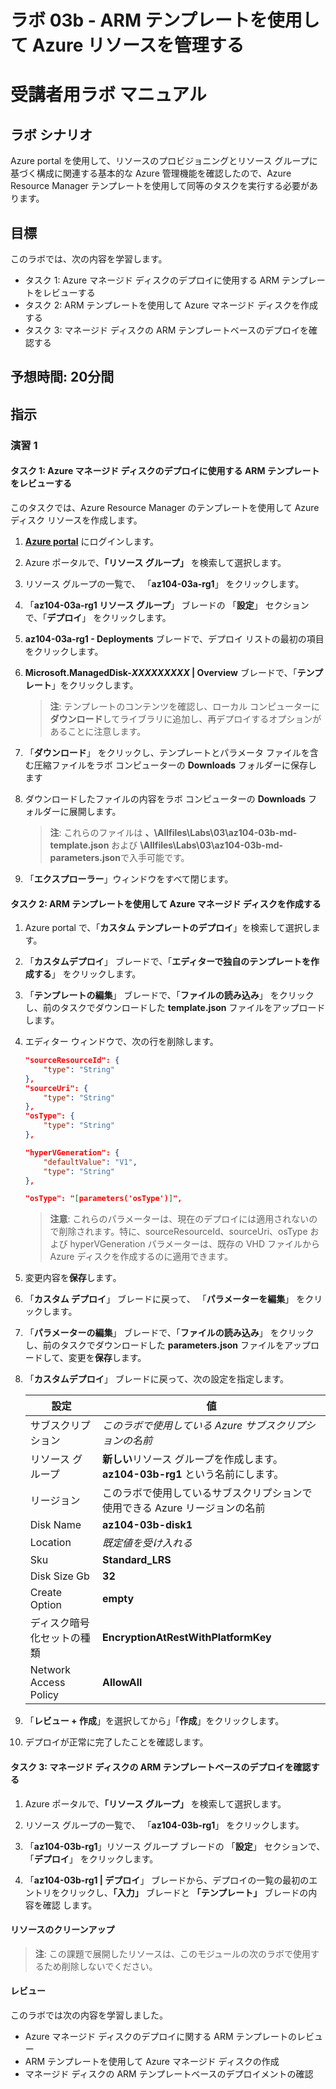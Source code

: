 ﻿---
lab:
    title: '03b - ARM テンプレートを使用して Azure リソースを管理する'
    module: 'モジュール 03 - Azure 管理'
---

# ラボ 03b - ARM テンプレートを使用して Azure リソースを管理する
# 受講者用ラボ マニュアル

## ラボ シナリオ
Azure portal を使用して、リソースのプロビジョニングとリソース グループに基づく構成に関連する基本的な Azure 管理機能を確認したので、Azure Resource Manager テンプレートを使用して同等のタスクを実行する必要があります。

## 目標

このラボでは、次の内容を学習します。

+ タスク 1: Azure マネージド ディスクのデプロイに使用する ARM テンプレートをレビューする
+ タスク 2: ARM テンプレートを使用して Azure マネージド ディスクを作成する 
+ タスク 3: マネージド ディスクの ARM テンプレートベースのデプロイを確認する

## 予想時間: 20分間

## 指示

### 演習 1

#### タスク 1: Azure マネージド ディスクのデプロイに使用する ARM テンプレートをレビューする

このタスクでは、Azure Resource Manager のテンプレートを使用して Azure ディスク リソースを作成します。

1. [**Azure portal**](https://portal.azure.com) にログインします。

1. Azure ポータルで、**「リソース グループ」** を検索して選択します。  

1. リソース グループの一覧で、 「**az104-03a-rg1**」 をクリックします。 

1. 「**az104-03a-rg1 リソース グループ**」 ブレードの 「**設定**」 セクションで、「**デプロイ**」 をクリックします。     

1. **az104-03a-rg1 - Deployments** ブレードで、デプロイ リストの最初の項目をクリックします。

1. **Microsoft.ManagedDisk-*XXXXXXXXX* \| Overview** ブレードで、「**テンプレート**」をクリックします。 

    >**注**: テンプレートのコンテンツを確認し、ローカル コンピューターに**ダウンロード**してライブラリに追加し、再デプロイするオプションがあることに注意します。

1. 「**ダウンロード**」 をクリックし、テンプレートとパラメータ ファイルを含む圧縮ファイルをラボ コンピューターの **Downloads** フォルダーに保存します 

1. ダウンロードしたファイルの内容をラボ コンピューターの **Downloads** フォルダーに展開します。 

    >**注**: これらのファイルは **、\\Allfiles\\Labs\\03\\az104-03b-md-template.json** および **\\Allfiles\\Labs\\03\\az104-03b-md-parameters.json**で入手可能です。

1. 「**エクスプローラー**」ウィンドウをすべて閉じます。

#### タスク 2: ARM テンプレートを使用して Azure マネージド ディスクを作成する 

1. Azure portal で、「**カスタム テンプレートのデプロイ**」を検索して選択します。 

1. 「**カスタムデプロイ**」 ブレードで、「**エディターで独自のテンプレートを作成する**」 をクリックします。

1. 「**テンプレートの編集**」 ブレードで、「**ファイルの読み込み**」 をクリックし、前のタスクでダウンロードした **template.json** ファイルをアップロードします。   

1. エディター ウィンドウで、次の行を削除します。

   ```json
   "sourceResourceId": {
       "type": "String"
   },
   "sourceUri": {
       "type": "String"
   },
   "osType": {
       "type": "String"
   },
   ```

   ```json
   "hyperVGeneration": {
       "defaultValue": "V1",
       "type": "String"
   },      
   ```

   ```json
   "osType": "[parameters('osType')]",
   ```

    >**注意**: これらのパラメーターは、現在のデプロイには適用されないので削除されます。特に、sourceResourceId、sourceUri、osType および hyperVGeneration パラメーターは、既存の VHD ファイルから Azure ディスクを作成するのに適用できます。

1. 変更内容を**保存**します｡

1. 「**カスタム デプロイ**」 ブレードに戻って、 「**パラメーターを編集**」 をクリックします。

1. 「**パラメーターの編集**」 ブレードで、「**ファイルの読み込み**」 をクリックし、前のタスクでダウンロードした **parameters.json** ファイルをアップロードして、変更を**保存**します。   

1. 「**カスタムデプロイ**」 ブレードに戻って、次の設定を指定します。

    | 設定 | 値 |
    | --- |--- |
    | サブスクリプション | *このラボで使用している Azure サブスクリプションの名前* |
    | リソース グループ | **新しい**リソース グループを作成します。 **az104-03b-rg1** という名前にします。 |
    | リージョン | このラボで使用しているサブスクリプションで使用できる Azure リージョンの名前 |
    | Disk Name | **az104-03b-disk1** |
    | Location | *既定値を受け入れる* |
    | Sku | **Standard_LRS** |
    | Disk Size Gb | **32** |
    | Create Option | **empty** |
    | ディスク暗号化セットの種類 | **EncryptionAtRestWithPlatformKey** |
    | Network Access Policy | **AllowAll** |

1. 「**レビュー + 作成**」を選択してから」「**作成**」をクリックします。

1. デプロイが正常に完了したことを確認します。

#### タスク 3: マネージド ディスクの ARM テンプレートベースのデプロイを確認する

1. Azure ポータルで、**「リソース グループ」** を検索して選択します。  

1. リソース グループの一覧で、 「**az104-03b-rg1**」 をクリックします。

1. 「**az104-03b-rg1**」リソース グループ ブレードの 「**設定**」 セクションで、「**デプロイ**」 をクリックします。

1. 「**az104-03b-rg1 | デプロイ**」 ブレードから、デプロイの一覧の最初のエントリをクリックし、**「入力」** ブレードと **「テンプレート」** ブレードの内容を確認 します。     

#### リソースのクリーンアップ

   >**注**: この課題で展開したリソースは、このモジュールの次のラボで使用するため削除しないでください。

#### レビュー

このラボでは次の内容を学習しました。

- Azure マネージド ディスクのデプロイに関する ARM テンプレートのレビュー
- ARM テンプレートを使用して Azure マネージド ディスクの作成
- マネージド ディスクの ARM テンプレートベースのデプロイメントの確認
